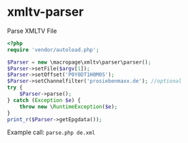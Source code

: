 # xmltv-parser
Parse XMLTV File

```php
<?php
require 'vendor/autoload.php';

$Parser = new \macropage\xmltv\parser\parser();
$Parser->setFile($argv[1]);
$Parser->setOffset('P0Y0DT1H0M0S');
$Parser->setChannelfilter('prosiebenmaxx.de'); //optional
try {
	$Parser->parse();
} catch (Exception $e) {
	throw new \RuntimeException($e);
}
print_r($Parser->getEpgdata());
```

Example call: `parse.php de.xml`